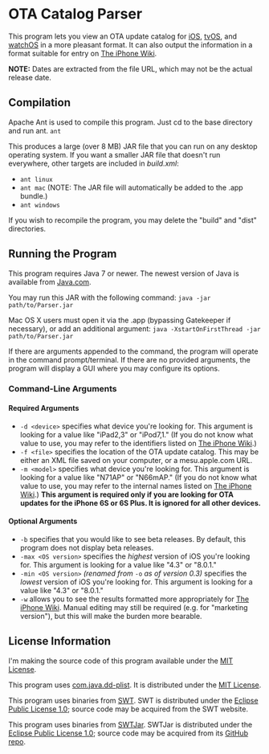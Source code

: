 # OTA Catalog Parser
This program lets you view an OTA update catalog for [iOS](http://mesu.apple.com/assets/com_apple_MobileAsset_SoftwareUpdate/com_apple_MobileAsset_SoftwareUpdate.xml), [tvOS](http://mesu.apple.com/assets/tv/com_apple_MobileAsset_SoftwareUpdate/com_apple_MobileAsset_SoftwareUpdate.xml), and [watchOS](http://mesu.apple.com/assets/watch/com_apple_MobileAsset_SoftwareUpdate/com_apple_MobileAsset_SoftwareUpdate.xml) in a more pleasant format. It can also output the information in a format suitable for entry on [The iPhone Wiki](https://www.theiphonewiki.com/wiki/OTA_Updates).

__NOTE:__ Dates are extracted from the file URL, which may not be the actual release date.

## Compilation
Apache Ant is used to compile this program. Just cd to the base directory and run ant.
`ant`

This produces a large (over 8 MB) JAR file that you can run on any desktop operating system. If you want a smaller JAR file that doesn't run everywhere, other targets are included in _build.xml_:
* `ant linux`
* `ant mac` (NOTE: The JAR file will automatically be added to the .app bundle.)
* `ant windows`

If you wish to recompile the program, you may delete the "build" and "dist" directories.

## Running the Program
This program requires Java 7 or newer. The newest version of Java is available from [Java.com](http://www.java.com/download/).

You may run this JAR with the following command:
`java -jar path/to/Parser.jar`

Mac OS X users must open it via the .app (bypassing Gatekeeper if necessary), or add an additional argument:
`java -XstartOnFirstThread -jar path/to/Parser.jar`

If there are arguments appended to the command, the program will operate in the command prompt/terminal. If there are no provided arguments, the program will display a GUI where you may configure its options.

### Command-Line Arguments
#### Required Arguments
* `-d <device>` specifies what device you're looking for. This argument is looking for a value like "iPad2,3" or "iPod7,1." (If you do not know what value to use, you may refer to the identifiers listed on [The iPhone Wiki](https://www.theiphonewiki.com/wiki/Models).)
* `-f <file>` specifies the location of the OTA update catalog. This may be either an XML file saved on your computer, or a mesu.apple.com URL.
* `-m <model>` specifies what device you're looking for. This argument is looking for a value like "N71AP" or "N66mAP." (If you do not know what value to use, you may refer to the internal names listed on [The iPhone Wiki](https://www.theiphonewiki.com/wiki/Models).) __This argument is required only if you are looking for OTA updates for the iPhone 6S or 6S Plus. It is ignored for all other devices.__

#### Optional Arguments
* `-b` specifies that you would like to see beta releases. By default, this program does not display beta releases.
* `-max <OS version>` specifies the _highest_ version of iOS you're looking for. This argument is looking for a value like "4.3" or "8.0.1."
* `-min <OS version>` _(renamed from_ `-o` _as of version 0.3)_ specifies the _lowest_ version of iOS you're looking for. This argument is looking for a value like "4.3" or "8.0.1."
* `-w` allows you to see the results formatted more appropriately for [The iPhone Wiki](https://www.theiphonewiki.com/wiki/OTA_Updates). Manual editing may still be required (e.g. for "marketing version"), but this will make the burden more bearable.

## License Information
I'm making the source code of this program available under the [MIT License](http://opensource.org/licenses/MIT).

This program uses [com.java.dd-plist](https://github.com/3breadt/dd-plist). It is distributed under the [MIT License](http://opensource.org/licenses/MIT).

This program uses binaries from [SWT](http://www.eclipse.org/swt/). SWT is distributed under the [Eclipse Public License 1.0](http://www.eclipse.org/legal/epl-v10.html); source code may be acquired from the SWT website.

This program uses binaries from [SWTJar](http://mchr3k.github.io/swtjar/). SWTJar is distributed under the [Eclipse Public License 1.0](http://www.eclipse.org/legal/epl-v10.html); source code may be acquired from its [GitHub repo](https://github.com/mchr3k/swtjar).
